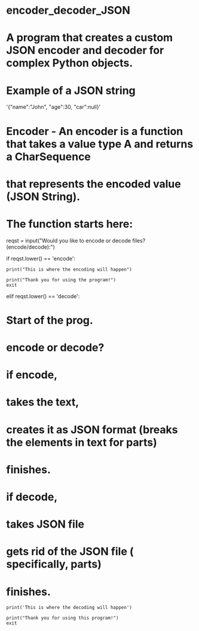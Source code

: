 # encoder_decoder_JSON
# A program that creates a custom JSON encoder and decoder for complex Python objects.

# Example of a JSON string
'{"name":"John", "age":30, "car":null}'

# Encoder - An encoder is a function that takes a value type A and returns a CharSequence
# that represents the encoded value (JSON String).

# The function starts here:

reqst = input("Would you like to encode or decode files? (encode/decode):")

if reqst.lower() == 'encode':
    
    print("This is where the encoding will happen")

    print("Thank you for using the program!")
    exit

elif reqst.lower() == 'decode':

# Start of the prog.
# encode or decode?
# if encode,
# takes the text,
# creates it as JSON format (breaks the elements in text for parts)
# finishes.
# if decode,
# takes JSON file
# gets rid of the JSON file ( specifically, parts)
# finishes.
    print('This is where the decoding will happen')

    print("Thank you for using this program!")
    exit

       

